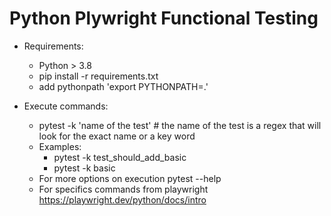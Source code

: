 # Python Plywright Functional Testing
- Requirements:
    - Python > 3.8
    - pip install -r requirements.txt
    - add pythonpath 'export PYTHONPATH=.'

- Execute commands:
    - pytest -k 'name of the test' # the name of the test is a regex that will look for the exact name or a key word
    - Examples:
        - pytest -k test_should_add_basic
        - pytest -k basic
    - For more options on execution pytest --help
    - For specifics commands from playwright https://playwright.dev/python/docs/intro

